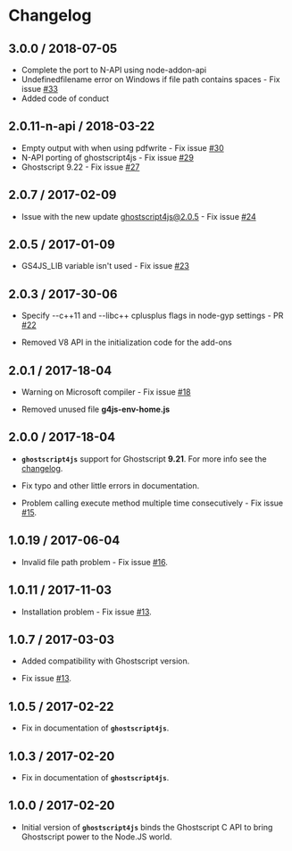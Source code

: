 # Changelog

## 3.0.0 / 2018-07-05

* Complete the port to N-API using node-addon-api
* Undefinedfilename error on Windows if file path contains spaces - Fix issue [#33](https://github.com/NickNaso/ghostscript4js/issues/33)
* Added code of conduct

## 2.0.11-n-api / 2018-03-22

* Empty output with when using pdfwrite - Fix issue [#30](https://github.com/NickNaso/ghostscript4js/issues/30)
* N-API porting of ghostscript4js - Fix issue [#29](https://github.com/NickNaso/ghostscript4js/issues/29)
* Ghostscript 9.22 - Fix issue [#27](https://github.com/NickNaso/ghostscript4js/issues/27)

## 2.0.7 / 2017-02-09

* Issue with the new update ghostscript4js@2.0.5 - Fix issue [#24](https://github.com/NickNaso/ghostscript4js/issues/24)

## 2.0.5 / 2017-01-09

* GS4JS_LIB variable isn't used - Fix issue [#23](https://github.com/NickNaso/ghostscript4js/issues/23)

## 2.0.3 / 2017-30-06

* Specify --c++11 and --libc++ cplusplus flags in node-gyp settings - PR [#22](https://github.com/NickNaso/ghostscript4js/pull/22)

* Removed V8 API in the initialization code for the add-ons

## 2.0.1 / 2017-18-04

* Warning on Microsoft compiler - Fix issue [#18](https://github.com/NickNaso/ghostscript4js/issues/18)

* Removed unused file **g4js-env-home.js**

## 2.0.0 / 2017-18-04

* **`ghostscript4js`** support for Ghostscript **9.21**. For more info see the [changelog](https://ghostscript.com/doc/9.21/News.htm).  

* Fix typo and other little errors in documentation.

* Problem calling execute method multiple time consecutively - Fix issue [#15](https://github.com/NickNaso/ghostscript4js/issues/15).

## 1.0.19 / 2017-06-04

* Invalid file path problem - Fix issue [#16](https://github.com/NickNaso/ghostscript4js/issues/16).

## 1.0.11 / 2017-11-03

* Installation problem - Fix issue [#13](https://github.com/NickNaso/ghostscript4js/issues/14).

## 1.0.7 / 2017-03-03

* Added compatibility with Ghostscript version.

* Fix issue [#13](https://github.com/NickNaso/ghostscript4js/issues/13).

## 1.0.5 / 2017-02-22

* Fix in documentation of **`ghostscript4js`**.

## 1.0.3 / 2017-02-20

* Fix in documentation of **`ghostscript4js`**.

## 1.0.0 / 2017-02-20

* Initial version of **`ghostscript4js`** binds the Ghostscript C API to bring Ghostscript power to the Node.JS world.
